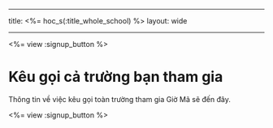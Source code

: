 * * *

title: <%= hoc_s(:title_whole_school) %> layout: wide

* * *

<%= view :signup_button %>

# Kêu gọi cả trường bạn tham gia

Thông tin về việc kêu gọi toàn trường tham gia Giờ Mã sẽ đến đây.

<%= view :signup_button %>
